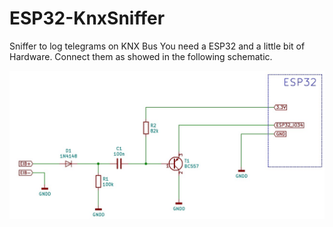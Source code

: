 # ESP32-KnxSniffer
Sniffer to log telegrams on KNX Bus
You need a ESP32 and a little bit of Hardware.
Connect them as showed in the following schematic.

![Screenshot](KnxSnifferSchematics.jpg)


